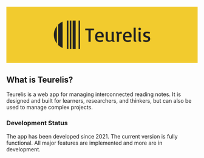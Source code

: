 [![Teurelis](./assets/banner.png)](https://teurelis.com/)

## What is Teurelis?

Teurelis is a web app for managing interconnected reading notes. It is designed and built for learners, researchers, and thinkers, but can also be used to manage complex projects.

### Development Status

The app has been developed since 2021. The current version is fully functional. All major features are implemented and more are in development.
